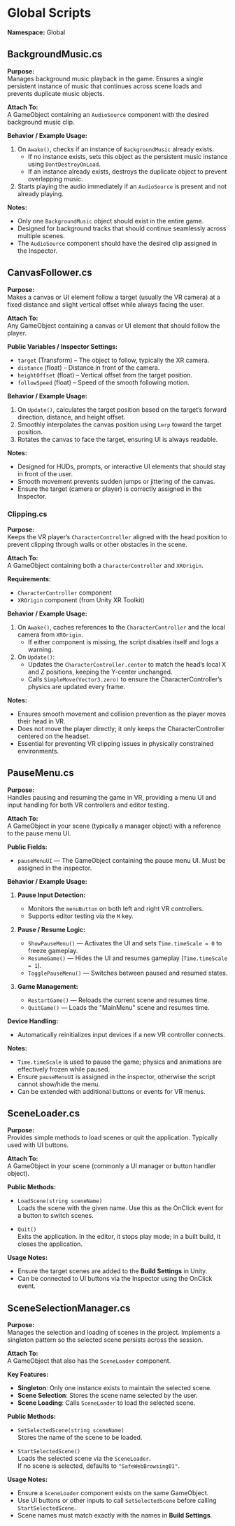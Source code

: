 # Global Scripts
**Namespace:** Global

## BackgroundMusic.cs

**Purpose:**  
Manages background music playback in the game. Ensures a single persistent instance of music that continues across scene loads and prevents duplicate music objects.

**Attach To:**  
A GameObject containing an `AudioSource` component with the desired background music clip.

**Behavior / Example Usage:**  
1. On `Awake()`, checks if an instance of `BackgroundMusic` already exists.  
   - If no instance exists, sets this object as the persistent music instance using `DontDestroyOnLoad`.  
   - If an instance already exists, destroys the duplicate object to prevent overlapping music.  
2. Starts playing the audio immediately if an `AudioSource` is present and not already playing.  

**Notes:**  
- Only one `BackgroundMusic` object should exist in the entire game.  
- Designed for background tracks that should continue seamlessly across multiple scenes.  
- The `AudioSource` component should have the desired clip assigned in the Inspector.

## CanvasFollower.cs

**Purpose:**  
Makes a canvas or UI element follow a target (usually the VR camera) at a fixed distance and slight vertical offset while always facing the user.

**Attach To:**  
Any GameObject containing a canvas or UI element that should follow the player.

**Public Variables / Inspector Settings:**  
- `target` (Transform) – The object to follow, typically the XR camera.  
- `distance` (float) – Distance in front of the camera.  
- `heightOffset` (float) – Vertical offset from the target position.  
- `followSpeed` (float) – Speed of the smooth following motion.

**Behavior / Example Usage:**  
1. On `Update()`, calculates the target position based on the target’s forward direction, distance, and height offset.  
2. Smoothly interpolates the canvas position using `Lerp` toward the target position.  
3. Rotates the canvas to face the target, ensuring UI is always readable.

**Notes:**  
- Designed for HUDs, prompts, or interactive UI elements that should stay in front of the user.  
- Smooth movement prevents sudden jumps or jittering of the canvas.  
- Ensure the target (camera or player) is correctly assigned in the Inspector.

### Clipping.cs

**Purpose:**  
Keeps the VR player’s `CharacterController` aligned with the head position to prevent clipping through walls or other obstacles in the scene.

**Attach To:**  
A GameObject containing both a `CharacterController` and `XROrigin`.

**Requirements:**  
- `CharacterController` component  
- `XROrigin` component (from Unity XR Toolkit)

**Behavior / Example Usage:**  
1. On `Awake()`, caches references to the `CharacterController` and the local camera from `XROrigin`.  
   - If either component is missing, the script disables itself and logs a warning.  
2. On `Update()`:  
   - Updates the `CharacterController.center` to match the head’s local X and Z positions, keeping the Y-center unchanged.  
   - Calls `SimpleMove(Vector3.zero)` to ensure the CharacterController’s physics are updated every frame.  

**Notes:**  
- Ensures smooth movement and collision prevention as the player moves their head in VR.  
- Does not move the player directly; it only keeps the CharacterController centered on the headset.  
- Essential for preventing VR clipping issues in physically constrained environments.

## PauseMenu.cs

**Purpose:**  
Handles pausing and resuming the game in VR, providing a menu UI and input handling for both VR controllers and editor testing.

**Attach To:**  
A GameObject in your scene (typically a manager object) with a reference to the pause menu UI.

**Public Fields:**  
- `pauseMenuUI` — The GameObject containing the pause menu UI. Must be assigned in the inspector.

**Behavior / Example Usage:**  
1. **Pause Input Detection:**  
   - Monitors the `menuButton` on both left and right VR controllers.  
   - Supports editor testing via the `M` key.  

2. **Pause / Resume Logic:**  
   - `ShowPauseMenu()` — Activates the UI and sets `Time.timeScale = 0` to freeze gameplay.  
   - `ResumeGame()` — Hides the UI and resumes gameplay (`Time.timeScale = 1`).  
   - `TogglePauseMenu()` — Switches between paused and resumed states.  

3. **Game Management:**  
   - `RestartGame()` — Reloads the current scene and resumes time.  
   - `QuitGame()` — Loads the "MainMenu" scene and resumes time.  

**Device Handling:**  
- Automatically reinitializes input devices if a new VR controller connects.

**Notes:**  
- `Time.timeScale` is used to pause the game; physics and animations are effectively frozen while paused.  
- Ensure `pauseMenuUI` is assigned in the inspector, otherwise the script cannot show/hide the menu.  
- Can be extended with additional buttons or events for VR menus.

## SceneLoader.cs

**Purpose:**  
Provides simple methods to load scenes or quit the application. Typically used with UI buttons.

**Attach To:**  
A GameObject in your scene (commonly a UI manager or button handler object).

**Public Methods:**  
- `LoadScene(string sceneName)`  
  Loads the scene with the given name. Use this as the OnClick event for a button to switch scenes.  

- `Quit()`  
  Exits the application. In the editor, it stops play mode; in a built build, it closes the application.  

**Usage Notes:**  
- Ensure the target scenes are added to the **Build Settings** in Unity.  
- Can be connected to UI buttons via the Inspector using the OnClick event.

## SceneSelectionManager.cs

**Purpose:**  
Manages the selection and loading of scenes in the project. Implements a singleton pattern so the selected scene persists across the session.

**Attach To:**  
A GameObject that also has the `SceneLoader` component.

**Key Features:**  
- **Singleton**: Only one instance exists to maintain the selected scene.
- **Scene Selection**: Stores the scene name selected by the user.
- **Scene Loading**: Calls `SceneLoader` to load the selected scene.

**Public Methods:**  
- `SetSelectedScene(string sceneName)`  
  Stores the name of the scene to be loaded.  

- `StartSelectedScene()`  
  Loads the selected scene via the `SceneLoader`.  
  If no scene is selected, defaults to `"SafeWebBrowsing01"`.  

**Usage Notes:**  
- Ensure a `SceneLoader` component exists on the same GameObject.  
- Use UI buttons or other inputs to call `SetSelectedScene` before calling `StartSelectedScene`.  
- Scene names must match exactly with the names in **Build Settings**.
